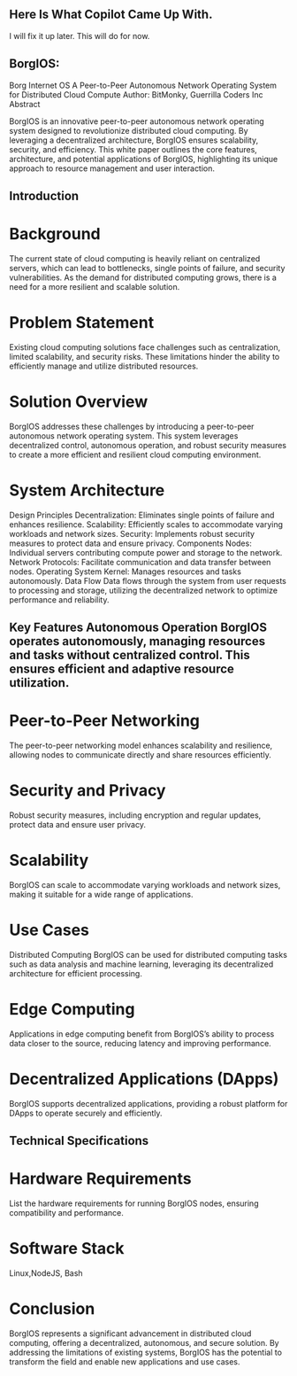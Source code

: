## Here Is What Copilot Came Up With.
I will fix it up later. This will do for now.

## BorgIOS: 
Borg Internet OS A Peer-to-Peer Autonomous Network Operating System for Distributed Cloud Compute Author: BitMonky, Guerrilla Coders Inc Abstract

BorgIOS is an innovative peer-to-peer autonomous network operating system designed to revolutionize distributed cloud computing. By leveraging a decentralized architecture, BorgIOS ensures scalability, security, and efficiency. This white paper outlines the core features, architecture, and potential applications of BorgIOS, highlighting its unique approach to resource management and user interaction.

## Introduction 
# Background
The current state of cloud computing is heavily reliant on centralized servers, which can lead to bottlenecks, single points of failure, and security vulnerabilities. As the demand for distributed computing grows, there is a need for a more resilient and scalable solution.

# Problem Statement 
Existing cloud computing solutions face challenges such as centralization, limited scalability, and security risks. These limitations hinder the ability to efficiently manage and utilize distributed resources.

# Solution Overview 
BorgIOS addresses these challenges by introducing a peer-to-peer autonomous network operating system. This system leverages decentralized control, autonomous operation, and robust security measures to create a more efficient and resilient cloud computing environment.

# System Architecture
Design Principles Decentralization: Eliminates single points of failure and enhances resilience. Scalability: Efficiently scales to accommodate varying workloads and network sizes. Security: Implements robust security measures to protect data and ensure privacy. Components Nodes: Individual servers contributing compute power and storage to the network. Network Protocols: Facilitate communication and data transfer between nodes. Operating System Kernel: Manages resources and tasks autonomously. Data Flow Data flows through the system from user requests to processing and storage, utilizing the decentralized network to optimize performance and reliability.

## Key Features Autonomous Operation BorgIOS operates autonomously, managing resources and tasks without centralized control. This ensures efficient and adaptive resource utilization.

# Peer-to-Peer Networking 
The peer-to-peer networking model enhances scalability and resilience, allowing nodes to communicate directly and share resources efficiently.

# Security and Privacy 
Robust security measures, including encryption and regular updates, protect data and ensure user privacy.

# Scalability 
BorgIOS can scale to accommodate varying workloads and network sizes, making it suitable for a wide range of applications.

# Use Cases 
Distributed Computing BorgIOS can be used for distributed computing tasks such as data analysis and machine learning, leveraging its decentralized architecture for efficient processing.

# Edge Computing 
Applications in edge computing benefit from BorgIOS’s ability to process data closer to the source, reducing latency and improving performance.

# Decentralized Applications (DApps) 
BorgIOS supports decentralized applications, providing a robust platform for DApps to operate securely and efficiently.

## Technical Specifications 
# Hardware Requirements 
List the hardware requirements for running BorgIOS nodes, ensuring compatibility and performance.

# Software Stack
Linux,NodeJS, Bash

# Conclusion 
BorgIOS represents a significant advancement in distributed cloud computing, offering a decentralized, autonomous, and secure solution. By addressing the limitations of existing systems, BorgIOS has the potential to transform the field and enable new applications and use cases.
